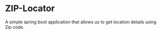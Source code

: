 # ZIP-Locator

A simple spring boot application that allows us to get location details using Zip code.
